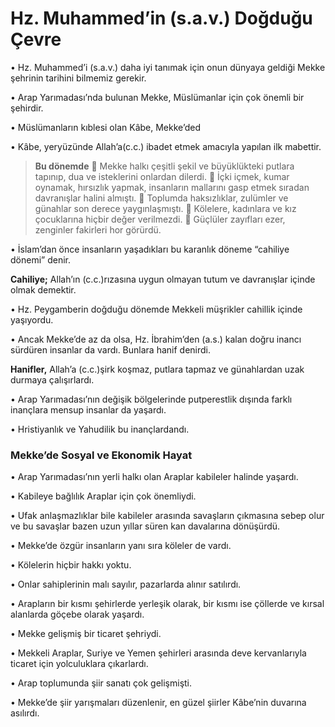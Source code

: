 # Hz. Muhammed’in (s.a.v.) Doğduğu Çevre

• Hz. Muhammed’i (s.a.v.) daha iyi tanımak için onun dünyaya geldiği Mekke şehrinin tarihini bilmemiz gerekir.

• Arap Yarımadası’nda bulunan Mekke, Müslümanlar için çok önemli bir şehirdir.

• Müslümanların kıblesi olan Kâbe, Mekke’ded

• Kâbe, yeryüzünde Allah’a(c.c.) ibadet etmek amacıyla yapılan ilk mabettir.

> **Bu dönemde**
> 🔶 Mekke halkı çeşitli şekil ve büyüklükteki putlara tapınıp, dua ve isteklerini onlardan dilerdi.
> 🔶 İçki içmek, kumar oynamak, hırsızlık yapmak, insanların  mallarını gasp etmek sıradan davranışlar halini almıştı.
> 🔶 Toplumda haksızlıklar, zulümler ve günahlar son derece yaygınlaşmıştı.
> 🔶 Kölelere, kadınlara ve kız çocuklarına hiçbir değer verilmezdi.
> 🔶 Güçlüler zayıfları ezer, zenginler fakirleri hor görürdü.

• İslam’dan önce insanların yaşadıkları bu karanlık döneme “cahiliye dönemi” denir.

**Cahiliye;** Allah’ın (c.c.)rızasına uygun olmayan tutum ve davranışlar içinde olmak demektir.

• Hz. Peygamberin doğduğu dönemde Mekkeli müşrikler cahillik içinde yaşıyordu.

• Ancak Mekke’de az da olsa, Hz. İbrahim’den (a.s.) kalan doğru inancı sürdüren insanlar da vardı. Bunlara hanif denirdi.

**Hanifler,** Allah’a (c.c.)şirk koşmaz, putlara tapmaz ve günahlardan uzak durmaya çalışırlardı.

• Arap Yarımadası’nın değişik bölgelerinde putperestlik dışında farklı inançlara mensup insanlar da yaşardı.

• Hristiyanlık ve Yahudilik bu inançlardandı.

### **Mekke’de Sosyal ve Ekonomik Hayat**

• Arap Yarımadası’nın yerli halkı olan Araplar kabileler halinde yaşardı.

• Kabileye bağlılık Araplar için çok önemliydi.

• Ufak anlaşmazlıklar bile kabileler arasında savaşların çıkmasına sebep olur ve bu savaşlar bazen uzun yıllar süren kan davalarına dönüşürdü.

• Mekke’de özgür insanların yanı sıra köleler de vardı.

• Kölelerin hiçbir hakkı yoktu.

• Onlar sahiplerinin malı sayılır, pazarlarda alınır satılırdı.

• Arapların bir kısmı şehirlerde yerleşik olarak, bir kısmı ise çöllerde ve kırsal alanlarda göçebe olarak yaşardı.

• Mekke gelişmiş bir ticaret şehriydi.

• Mekkeli Araplar, Suriye ve Yemen şehirleri arasında deve kervanlarıyla ticaret için yolculuklara çıkarlardı.

• Arap toplumunda şiir sanatı çok gelişmişti.

• Mekke’de şiir yarışmaları düzenlenir, en güzel şiirler Kâbe’nin duvarına asılırdı.
